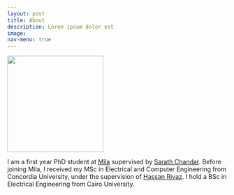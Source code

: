 ```yaml
---
layout: post
title: About
description: Lorem ipsum dolor est
image: 
nav-menu: true
---
```


<img src="https://raw.githubusercontent.com/AbdelrahmanZayed/AbdelrahmanZayed.github.io/master/abdel_photo_2.jpg" width="220">

I am a first year PhD student at [Mila](https://mila.quebec/en/person/abdelrahman-zayed/) supervised by [Sarath Chandar](http://sarathchandar.in/). Before joining Mila, I received my MSc in Electrical and Computer Engineering from Concordia University, under the supervision of [Hassan Rivaz](https://users.encs.concordia.ca/~hrivaz/). I hold a BSc in Electrical Engineering from Cairo University.
